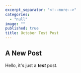 ```yaml
---
excerpt_separator: "<!--more-->"
categories: 
  - "null"
image: ""
published: true
title: October Test Post
---
```



## A New Post

Hello, it's just a **_test_** post.
